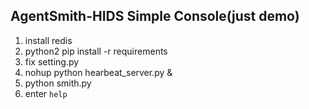 ## AgentSmith-HIDS Simple Console(just demo)

1. install redis
2. python2 pip install -r requirements
3. fix setting.py
4. nohup python hearbeat_server.py &
5. python smith.py
6. enter `help`
